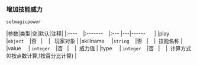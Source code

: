 ### 增加技能威力
`setmagicpower`

|参数|类型|空|默认|注释|
|:----    |:-------    |:--- |---|------      |
|play     |`object`    |否   |    |   玩家对象 |
|skillname     |`string`    |否   |    |  技能名称 |
|value     | `integer`    |否   |    |  威力值 |
|type     | `integer`    |否   |    |  计算方式(0按点数计算,1按百分比计算) |

